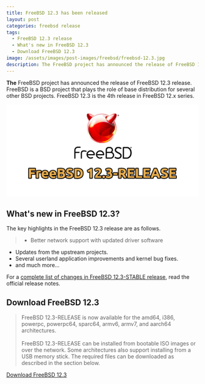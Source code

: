 ```yaml
---
title: FreeBSD 12.3 has been released
layout: post
categories: freebsd release
tags:
  - FreeBSD 12.3 release
  - What's new in FreeBSD 12.3
  - Download FreeBSD 12.3
image: /assets/images/post-images/freebsd/freebsd-12.3.jpg
description: The FreeBSD project has announced the release of FreeBSD 12.3 release. FreeBSD is a BSD project that plays a role of base distribution for several other BSD projects.
---
```


**The** FreeBSD project has announced the release of FreeBSD 12.3 release. FreeBSD is a BSD project that plays the role of base distribution for several other BSD projects. FreeBSD 12.3 is the 4th release in FreeBSD 12.x series.

![FreeBSD 12.3 featured image](/assets/images/post-images/freebsd/freebsd-12.3.jpg)

## What's new in FreeBSD 12.3?
The key highlights in the FreeBSD 12.3 release are as follows.
> - Better network support with updated driver software
- Updates from the upstream projects.
- Several userland application improvements and kernel bug fixes.
- and much more...

For a [complete list of changes in FreeBSD 12.3-STABLE release](https://www.freebsd.org/releases/12.3R/relnotes/), read the official release notes.

## Download FreeBSD 12.3
>  FreeBSD 12.3-RELEASE is now available for the amd64, i386, powerpc, powerpc64, sparc64, armv6, armv7, and aarch64 architectures.
<br/><br/>FreeBSD 12.3-RELEASE can be installed from bootable ISO images or over the network. Some architectures also support installing from a USB memory stick. The required files can be downloaded as described in the section below.

<a href="https://download.freebsd.org/ftp/releases/ISO-IMAGES/12.3/" class="download">Download FreeBSD 12.3</a>
